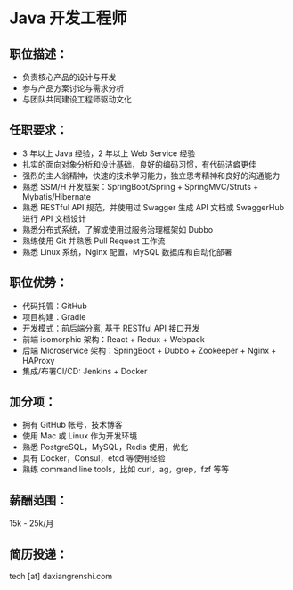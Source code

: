 # Java 开发工程师

## 职位描述：
- 负责核心产品的设计与开发
- 参与产品方案讨论与需求分析
- 与团队共同建设工程师驱动文化

## 任职要求：
- 3 年以上 Java 经验，2 年以上 Web Service 经验
- 扎实的面向对象分析和设计基础，良好的编码习惯，有代码洁癖更佳
- 强烈的主人翁精神，快速的技术学习能力，独立思考精神和良好的沟通能力
- 熟悉 SSM/H 开发框架：SpringBoot/Spring + SpringMVC/Struts + Mybatis/Hibernate
- 熟悉 RESTful API 规范，并使用过 Swagger 生成 API 文档或 SwaggerHub 进行 API 文档设计
- 熟悉分布式系统，了解或使用过服务治理框架如 Dubbo
- 熟练使用 Git 并熟悉 Pull Request 工作流
- 熟悉 Linux 系统，Nginx 配置，MySQL 数据库和自动化部署

## 职位优势：
- 代码托管：GitHub
- 项目构建：Gradle
- 开发模式：前后端分离, 基于 RESTful API 接口开发
- 前端 isomorphic 架构：React + Redux + Webpack
- 后端 Microservice 架构：SpringBoot + Dubbo + Zookeeper + Nginx + HAProxy
- 集成/布署CI/CD: Jenkins + Docker

## 加分项：
- 拥有 GitHub 帐号，技术博客
- 使用 Mac 或 Linux 作为开发环境
- 熟悉 PostgreSQL，MySQL，Redis 使用，优化
- 具有 Docker，Consul，etcd 等使用经验
- 熟练 command line tools，比如 curl，ag，grep，fzf 等等

## 薪酬范围：
15k - 25k/月

## 简历投递：

tech [at] daxiangrenshi.com

